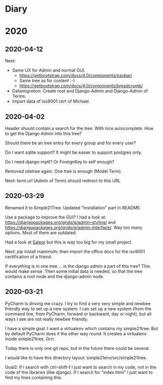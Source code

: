 # Diary

# 2020

## 2020-04-12

Next: 

- Same UX for Admin and normal GUI. 
  - https://getbootstrap.com/docs/4.0/components/navbar/
  - Same tree as for content :-)
  - https://getbootstrap.com/docs/4.0/components/breadcrumb/
- Datamigration: Create root and Django-Admin and Django-Admin of Terms.
- Import data of iso9001 cert of Michael.

## 2020-04-02

Header should contain a search for the tree. With nice autocomplete. How to get the Django
Admin into this tree?

Should there be an tree entry for every group and for every user?

Do I want sqlite support? It might be easier to support postgres only.

Do I need django-mptt? Or ForeignKey to self enough?

Removed sitetree again. One tree is enough (Model Term).

Next: term.url (Admin of Term) should redirect to this URL

## 2020-03-29

Renamed it to Simple21Tree. Updated "Installation" part in README.

Use a package to improve the GUI? I had a look at: https://djangopackages.org/grids/g/admin-styling/
and https://djangopackages.org/grids/g/admin-interface/.
Way too many options. Most of them are outdated.

Had a look at [Saleor](https://github.com/mirumee/saleor) but this is way too
big for my small project.

Next: pip install mammoth; then import the office docs for the iso9001
certification of a friend.

If everything is in one tree ... is the django admin a part of this tree?
This would make sense. Then some initial data is needed, so that
the tree contains a root node and the django-admin node.


## 2020-03-21

PyCharm is driving me crazy. I try to find a very very simple and newbee friendly
way to set up a new system. I can set up a new system (from the command line, from
PyCharm, forward or backward, day or night), but all ways I see are not really newbee
friendly.

I have a simple goal: I want a virtualenv which contains my simple21tree. But by default
PyCharm does it the other way round: It creates a virtualenv inside simple21tree. Grrr.

Today there is only one git repo, but in the future there could be several. 

I would like to have this directory layout: simple21env/src/simple21tree.

Goal2: If I search with ctrl-shift-f I just want to search in my code, not in the
code of the libraries (like django). If I search for "index.html" I just want
to find my lines containing this.


